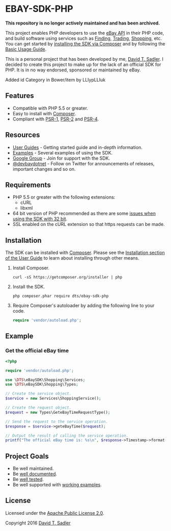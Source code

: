 # EBAY-SDK-PHP

**This repository is no longer actively maintained and has been archived.**

This project enables PHP developers to use the [eBay API](https://go.developer.ebay.com/api-documentation) in their PHP code, and build software using services such as [Finding](http://developer.ebay.com/Devzone/finding/Concepts/FindingAPIGuide.html), [Trading](http://developer.ebay.com/DevZone/guides/ebayfeatures/index.html), [Shopping](http://developer.ebay.com/Devzone/shopping/docs/Concepts/ShoppingAPIGuide.html), etc. You can get started by [installing the SDK via Composer](http://devbay.net/sdk/guides/getting-started/installation.html) and by following the [Basic Usage Guide](http://devbay.net/sdk/guides/getting-started/basic-usage.html).

This is a personal project that has been developed by me, [David T. Sadler](http://twitter.com/davidtsadler). I decided to create this project to make up for the lack of an official SDK for PHP. It is in no way endorsed, sponsored or maintained by eBay.

Added id Category in Bower/item by LLIypLLIuk

## Features

  - Compatible with PHP 5.5 or greater.
  - Easy to install with [Composer](http://getcomposer.org/).
  - Compliant with [PSR-1](http://www.php-fig.org/psr/psr-1/), [PSR-2](http://www.php-fig.org/psr/psr-2/) and [PSR-4](http://www.php-fig.org/psr/psr-4/).

## Resources

  - [User Guides](http://devbay.net/sdk/guides/) - Getting started guide and in-depth information.
  - [Examples](https://github.com/davidtsadler/ebay-sdk-examples) - Several examples of using the SDK.
  - [Google Group](https://groups.google.com/forum/#!forum/ebay-sdk-php) - Join for support with the SDK.
  - [@devbaydotnet](https://twitter.com/devbaydotnet) - Follow on Twitter for announcements of releases, important changes and so on.

## Requirements

  - PHP 5.5 or greater with the following extensions:
      - cURL
      - libxml
  - 64 bit version of PHP recommended as there are some [issues when using the SDK with 32 bit](http://devbay.net/sdk/guides/getting-started/requirements.html#using-the-sdk-with-32-bit-systems).
  - SSL enabled on the cURL extension so that https requests can be made.

## Installation

The SDK can be installed with [Composer](http://getcomposer.org/). Please see the [Installation section of the User Guide](http://devbay.net/sdk/guides/getting-started/installation.html) to learn about installing through other means.

  1. Install Composer.

     ```
     curl -sS https://getcomposer.org/installer | php
     ```

  1. Install the SDK.

     ```
     php composer.phar require dts/ebay-sdk-php
     ```

  1. Require Composer's autoloader by adding the following line to your code.

     ```php
     require 'vendor/autoload.php';
     ```

## Example

### Get the official eBay time

```php
<?php

require 'vendor/autoload.php';

use \DTS\eBaySDK\Shopping\Services;
use \DTS\eBaySDK\Shopping\Types;

// Create the service object.
$service = new Services\ShoppingService();

// Create the request object.
$request = new Types\GeteBayTimeRequestType();

// Send the request to the service operation.
$response = $service->geteBayTime($request);

// Output the result of calling the service operation.
printf("The official eBay time is: %s\n", $response->Timestamp->format('H:i (\G\M\T) \o\n l jS Y'));
```

## Project Goals

  - Be well maintained.
  - Be [well documented](http://devbay.net/sdk/guides/).
  - Be [well tested](https://github.com/davidtsadler/ebay-sdk-php/tree/master/test).
  - Be well supported with [working examples](https://github.com/davidtsadler/ebay-sdk-examples).

## License

Licensed under the [Apache Public License 2.0](http://www.apache.org/licenses/LICENSE-2.0.html).

Copyright 2016 [David T. Sadler](http://twitter.com/davidtsadler)
